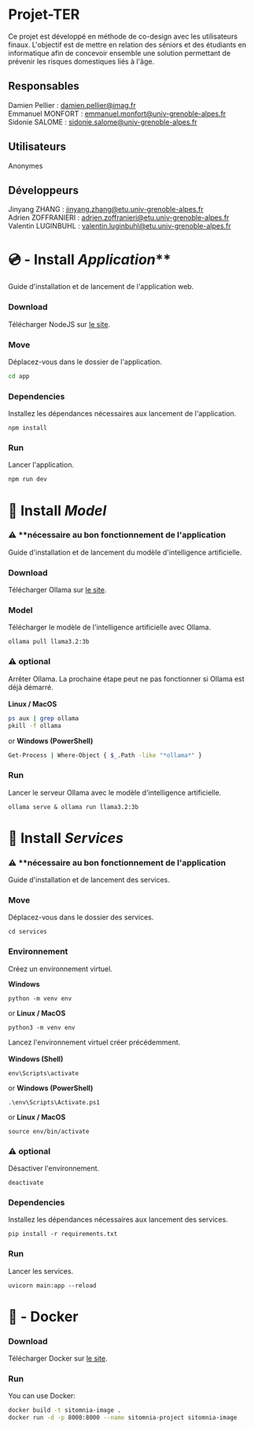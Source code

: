 # Projet-TER

Ce projet est développé en méthode de co-design avec les utilisateurs finaux. L'objectif est de mettre en relation des séniors et des étudiants en informatique afin de concevoir ensemble une solution permettant de prévenir les risques domestiques liés à l'âge.

## Responsables
Damien Pellier : damien.pellier@imag.fr<br>
Emmanuel MONFORT : emmanuel.monfort@univ-grenoble-alpes.fr<br>
Sidonie SALOME : sidonie.salome@univ-grenoble-alpes.fr<br>

## Utilisateurs
Anonymes

## Développeurs
Jinyang ZHANG : jinyang.zhang@etu.univ-grenoble-alpes.fr<br>
Adrien ZOFFRANIERI : adrien.zoffranieri@etu.univ-grenoble-alpes.fr<br>
Valentin LUGINBUHL : valentin.luginbuhl@etu.univ-grenoble-alpes.fr<br>

# 💿 - Install *Application***
Guide d'installation et de lancement de l'application web.

### Download
Télécharger NodeJS sur [le site](https://nodejs.org/fr).

### Move
Déplacez-vous dans le dossier de l'application.
```bash
cd app
```

### Dependencies
Installez les dépendances nécessaires aux lancement de l'application.
```
npm install
```

### Run
Lancer l'application.
```
npm run dev
```

# 📀 Install *Model*
### ⚠️ **nécessaire au bon fonctionnement de l'application
Guide d'installation et de lancement du modèle d'intelligence artificielle.

### Download
Télécharger Ollama sur [le site](https://ollama.com/).

### Model
Télécharger le modèle de l'intelligence artificielle avec Ollama.
```
ollama pull llama3.2:3b
```
### ⚠️ optional
Arrêter Ollama. La prochaine étape peut ne pas fonctionner si Ollama est déjà démarré.<br><br>
**Linux / MacOS**
```bash
ps aux | grep ollama
pkill -f ollama
```
or **Windows (PowerShell)**
```bash
Get-Process | Where-Object { $_.Path -like "*ollama*" }
```

### Run
Lancer le serveur Ollama avec le modèle d'intelligence artificielle.
```
ollama serve & ollama run llama3.2:3b
```

# 📀 Install *Services*
### ⚠️ **nécessaire au bon fonctionnement de l'application
Guide d'installation et de lancement des services.

### Move
Déplacez-vous dans le dossier des services.
```
cd services
```

### Environnement
Créez un environnement virtuel.

**Windows**
```
python -m venv env
```
or **Linux / MacOS**
```
python3 -m venv env
```

Lancez l'environnement virtuel créer précédemment.<br><br>
**Windows (Shell)**
```
env\Scripts\activate
```
or **Windows (PowerShell)**
```
.\env\Scripts\Activate.ps1
```
or **Linux / MacOS**
```
source env/bin/activate
```

### ⚠️ optional
Désactiver l'environnement.
```
deactivate
```

### Dependencies
Installez les dépendances nécessaires aux lancement des services.
```
pip install -r requirements.txt
```

### Run
Lancer les services.
```
uvicorn main:app --reload
```

# 🐋 - Docker
### Download
Télécharger Docker sur [le site](https://www.docker.com/get-started/).

### Run
You can use Docker:
```bash
docker build -t sitomnia-image .
docker run -d -p 8000:8000 --name sitomnia-project sitomnia-image
```
